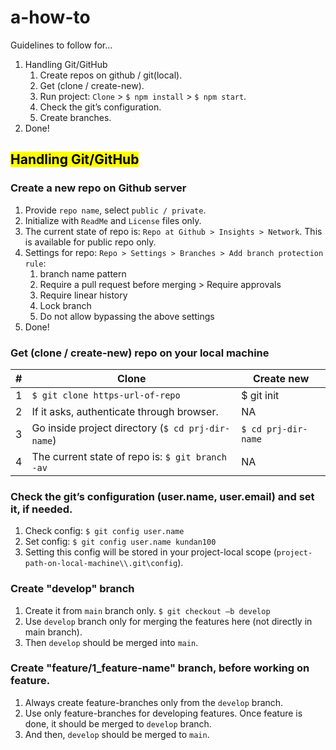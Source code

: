 
# a-how-to
Guidelines to follow for...
1. Handling Git/GitHub
	1. Create repos on github / git(local).
	2. Get (clone / create-new).
	3. Run project: `Clone` > `$ npm install` > `$ npm start`.
	4. Check the git’s configuration.
	5. Create branches.
2. Done!


## <mark>Handling Git/GitHub</mark>
### Create a new repo on Github server
  1. Provide `repo name`, select `public / private`.
  2. Initialize with `ReadMe` and `License` files only.
  3. The current state of repo is: `Repo at Github > Insights > Network`. This is available for public repo only.
  4. Settings for repo: `Repo > Settings > Branches > Add branch protection rule`:
      1. branch name pattern
      2. Require a pull request before merging > Require approvals
      3. Require linear history
      4. Lock branch
      5. Do not allow bypassing the above settings
  5. Done!
  

### Get (clone / create-new) repo on your local machine
|#  |Clone                                              |Create new                         |
|---|---------------------------------------------------|-----------------------------------|
|1  |`$ git clone https-url-of-repo`                    |$ git init                         |
|2  |If it asks, authenticate through browser.          |NA                                 |
|3  |Go inside project directory (`$ cd prj-dir-name`)  |`$ cd prj-dir-name`                |
|4  |The current state of repo is: `$ git branch -av`   |NA                                 |
  
    
### Check the git’s configuration (user.name, user.email) and set it, if needed.
  1. Check config: `$ git config user.name`
  2. Set config: `$ git config user.name kundan100`
  3. Setting this config will be stored in your project-local scope (`project-path-on-local-machine\\.git\config`).


### Create "develop" branch
  1. Create it from `main` branch only. `$ git checkout –b develop`
  2. Use `develop` branch only for merging the features here (not directly in main branch).
  3.  Then `develop` should be merged into `main`.


### Create "feature/1_feature-name" branch, before working on feature.
  1. Always create feature-branches only from the `develop` branch.
  2. Use only feature-branches for developing features. Once feature is done, it should be merged to `develop` branch.
  3. And then, `develop` should be merged to `main`.

